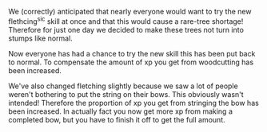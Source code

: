 We (correctly) anticipated that nearly everyone would want to try the new flethcing<sup>sic</sup> skill at once and that this would cause a rare-tree shortage! Therefore for just one day we decided to make these trees not turn into stumps like normal.

Now everyone has had a chance to try the new skill this has been put back to normal. To compensate the amount of xp you get from woodcutting has been increased.

We've also changed fletching slightly because we saw a lot of people weren't bothering to put the string on their bows. This obviously wasn't intended! Therefore the proportion of xp you get from stringing the bow has been increased. In actually fact you now get more xp from making a completed bow, but you have to finish it off to get the full amount.
